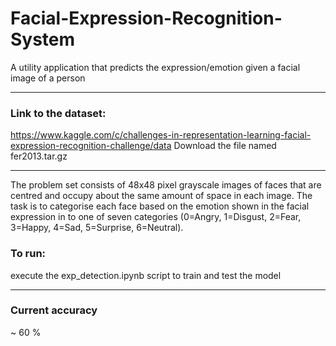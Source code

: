 # Facial-Expression-Recognition-System
A utility application that predicts the expression/emotion given a facial image of a person

-------------------------------------
### Link to the dataset:
https://www.kaggle.com/c/challenges-in-representation-learning-facial-expression-recognition-challenge/data
Download the file named fer2013.tar.gz

-------------------------------------
The problem set consists of 48x48 pixel grayscale images of faces that are centred and occupy about the same amount of space in each image. The task is to categorise each face based on the emotion shown in the facial expression in to one of seven categories (0=Angry, 1=Disgust, 2=Fear, 3=Happy, 4=Sad, 5=Surprise, 6=Neutral).

### To run:
execute the exp_detection.ipynb script to train and test the model

--------------------------------------
### Current accuracy 
~ 60 %